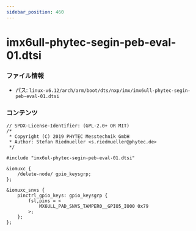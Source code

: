 ```yaml
---
sidebar_position: 460
---
```

# imx6ull-phytec-segin-peb-eval-01.dtsi

### ファイル情報

- パス: `linux-v6.12/arch/arm/boot/dts/nxp/imx/imx6ull-phytec-segin-peb-eval-01.dtsi`

### コンテンツ

```dtsi
// SPDX-License-Identifier: (GPL-2.0+ OR MIT)
/*
 * Copyright (C) 2019 PHYTEC Messtechnik GmbH
 * Author: Stefan Riedmueller <s.riedmueller@phytec.de>
 */

#include "imx6ul-phytec-segin-peb-eval-01.dtsi"

&iomuxc {
	/delete-node/ gpio_keysgrp;
};

&iomuxc_snvs {
	pinctrl_gpio_keys: gpio_keysgrp {
		fsl,pins = <
			MX6ULL_PAD_SNVS_TAMPER0__GPIO5_IO00	0x79
		>;
	};
};

```
